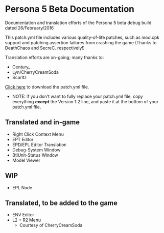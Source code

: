 # Persona 5 Beta Documentation
Documentation and translation efforts of the Persona 5 beta debug build dated 26/February/2016

This patch.yml file includes various quality-of-life patches, such as mod.cpk support and patching assertion failures from crashing the game (Thanks to DeathChaos and SecreC. respectively!)

Translation efforts are on-going; many thanks to:
* Century_
* Lyn/CherryCreamSoda
* Scarltz

[Click here](https://github.com/KingJackSkellington/p5-beta-documentation/blob/main/patch.yml) to download the patch.yml file.
* NOTE: If you don't want to fully replace your patch.yml file, copy everything ***except*** the Version 1.2 line, and paste it at the bottom of your patch.yml file.

## Translated and in-game
* Right Click Context Menu
* EPT Editor
* EPD/EPL Editor Translation
* Debug-System Window
* BtlUnit-Status Window
* Model Viewer

## WIP
* EPL Node

## Translated, to be added to the game
* ENV Editor
* L2 + R2 Menu
  * Courtesy of CherryCreamSoda

